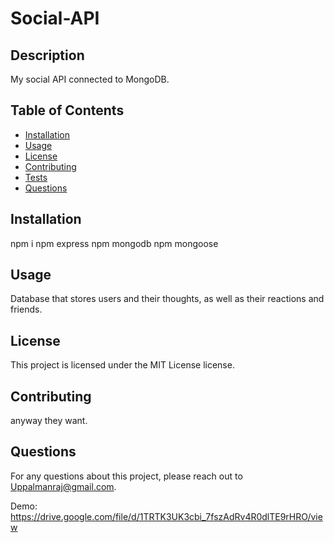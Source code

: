 # Social-API

## Description
My social API connected to MongoDB.

## Table of Contents
- [Installation](#installation)
- [Usage](#usage)
- [License](#license)
- [Contributing](#contributing)
- [Tests](#tests)
- [Questions](#questions)

## Installation
npm i
npm express
npm mongodb
npm mongoose

## Usage
Database that stores users and their thoughts, as well as their reactions and friends.

## License
This project is licensed under the MIT License license.

## Contributing
anyway they want.

## Questions
For any questions about this project, please reach out to Uppalmanraj@gmail.com.

Demo:
https://drive.google.com/file/d/1TRTK3UK3cbi_7fszAdRv4R0dlTE9rHRO/view



